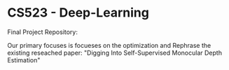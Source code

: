 # CS523 - Deep-Learning 
Final Project Repository: 

Our primary focuses is focueses on the optimization and Rephrase the existing reseached paper: "Digging Into Self-Supervised Monocular Depth Estimation"
